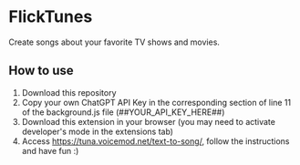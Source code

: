 # FlickTunes

Create songs about your favorite TV shows and movies.

## How to use

1. Download this repository
2. Copy your own ChatGPT API Key in the corresponding section of line 11 of the background.js file (##YOUR_API_KEY_HERE##)
3. Download this extension in your browser (you may need to activate developer's mode in the extensions tab)
4. Access https://tuna.voicemod.net/text-to-song/, follow the instructions and have fun :)
